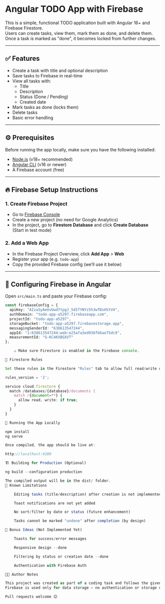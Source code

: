 # Angular TODO App with Firebase

This is a simple, functional TODO application built with Angular 16+ and Firebase Firestore.  
Users can create tasks, view them, mark them as done, and delete them. Once a task is marked as "done", it becomes locked from further changes.

---

## ✅ Features

- Create a task with title and optional description
- Save tasks to Firebase in real-time
- View all tasks with:
  - Title
  - Description
  - Status (Done / Pending)
  - Created date
- Mark tasks as done (locks them)
- Delete tasks
- Basic error handling

---

## ⚙️ Prerequisites

Before running the app locally, make sure you have the following installed:

- [Node.js](https://nodejs.org/en/) (v18+ recommended)
- [Angular CLI](https://angular.io/cli) (v16 or newer)
- A Firebase account (free)

---

## 🔥 Firebase Setup Instructions

### 1. Create Firebase Project

- Go to [Firebase Console](https://console.firebase.google.com/)
- Create a new project (no need for Google Analytics)
- In the project, go to **Firestore Database** and click **Create Database** (Start in test mode)

### 2. Add a Web App

- In the Firebase Project Overview, click **Add App** > **Web**
- Register your app (e.g. `todo-app`)
- Copy the provided Firebase config (we’ll use it below)

---

## 📁 Configuring Firebase in Angular

Open `src/main.ts` and paste your Firebase config:

```ts
const firebaseConfig = {
  apiKey: "AIzaSyAeUvUwd7tpgJ_5dIfYNYz5h3wTBsHStV4",
  authDomain: "todo-app-a5297.firebaseapp.com",
  projectId: "todo-app-a5297",
  storageBucket: "todo-app-a5297.firebasestorage.app",
  messagingSenderId: "638613547244",
  appId: "1:638613547244:web:e25afa3ed936fb6ae75dc9",
  measurementId: "G-KC4KXBGXVT"
};

    ⚠️ Make sure Firestore is enabled in the Firebase console.

🔐 Firestore Rules

Set these rules in the Firestore "Rules" tab to allow full read/write during development:

rules_version = '2';

service cloud.firestore {
  match /databases/{database}/documents {
    match /{document=**} {
      allow read, write: if true;
    }
  }
}

🚀 Running the App Locally

npm install
ng serve

Once compiled, the app should be live at:

http://localhost:4200

🏗️ Building for Production (Optional)

ng build --configuration production

The compiled output will be in the dist/ folder.
📝 Known Limitations

    Editing tasks (title/description) after creation is not implemented

    Toast notifications are not yet added

    No sort/filter by date or status (future enhancement)

    Tasks cannot be marked "undone" after completion (by design)

📌 Bonus Ideas (Not Implemented Yet)

    Toasts for success/error messages

    Responsive design --done

    Filtering by status or creation date --done

    Authentication with Firebase Auth

👨‍💻 Author Notes

This project was created as part of a coding task and follows the given technical and functional requirements closely.
Firebase is used only for data storage — no authentication or storage used.

Pull requests welcome 😊